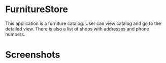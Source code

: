 # FurnitureStore
This application is a furniture catalog. User can view
catalog and go to the detailed view. There is also a list of shops with
addresses and phone numbers.
# Screenshots
